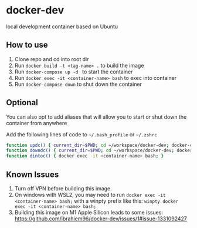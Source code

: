 # docker-dev

local development container based on Ubuntu

## How to use
1. Clone repo and cd into root dir
2. Run `docker build -t <tag-name> .` to build the image
3. Run `docker-compose up -d ` to start the container
4. Run `docker exec -it <container-name> bash` to exec into container
5. Run `docker-compose down` to shut down the container

## Optional
You can also opt to add aliases that will allow you to start or shut down the container from anywhere

Add the following lines of code to `~/.bash_profile` or `~/.zshrc`

```bash
function updc() { current_dir=$PWD; cd ~/workspace/docker-dev; docker-compose up -d; cd current_dir; }
function downdc() { current_dir=$PWD; cd ~/workspace/docker-dev; docker-compose down; cd current_dir; }
function dintoc() { docker exec -it <container-name> bash; }
```

## Known Issues
1. Turn off VPN before building this image.
2. On windows with WSL2, you may need to run `docker exec -it <container-name> bash;` with a winpty prefix like this: `winpty docker exec -it <container-name> bash;`
3. Building this image on M1 Apple Silicon leads to some issues: https://github.com/ibrahiem96/docker-dev/issues/1#issue-1331092427
